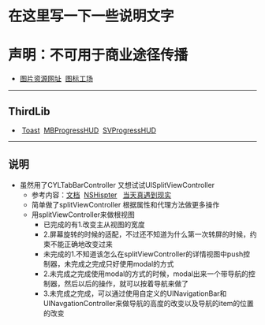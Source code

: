 # 在这里写一下一些说明文字
#	声明：不可用于商业途径传播
* [图片资源网址](http://www.iconfont.cn/home/index?spm=a313x.7781069.1998910419.1.2d672ab2kTlVeF)
&nbsp;[图标工场](http://icon.wuruihong.com)

---

##		ThirdLib
* &nbsp;[Toast](https://github.com/scalessec/Toast)
&nbsp;[MBProgressHUD](https://github.com/jdg/MBProgressHUD)
&nbsp;[SVProgressHUD](https://github.com/SVProgressHUD/SVProgressHUD)

---

##		说明
* 虽然用了CYLTabBarController 又想试试UISplitViewController
    * 参考内容：[文档](https://developer.apple.com/documentation/uikit/uisplitviewcontroller?language=objc) &nbsp;[NSHispter](http://nshipster.cn/uisplitviewcontroller/) &nbsp; [当天真遇到现实](http://www.cnblogs.com/XYQ-208910/p/4897925.html)
    * 简单做了splitViewController 根据属性和代理方法做更多操作
    * 用splitViewController来做根视图
        * 已完成的有1.改变主从视图的宽度
        * 2.屏幕旋转的时候的适配，不过还不知道为什么第一次转屏的时候，约束不能正确地改变过来
        * 未完成的1.不知道该怎么在splitViewController的详情视图中push控制器，未完成之完成只好使用modal的方式
        * 2.未完成之完成使用modal的方式的时候，modal出来一个带导航的控制器，然后以后的操作，就可以按着导航来做了
        * 3.未完成之完成，可以通过使用自定义的UINavigationBar和UINavgationController来做导航的高度的改变以及导航的item的位置的改变



